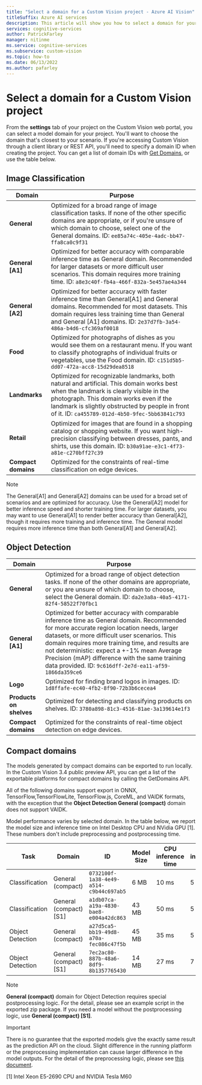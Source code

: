 ```yaml
---
title: "Select a domain for a Custom Vision project - Azure AI Vision"
titleSuffix: Azure AI services
description: This article will show you how to select a domain for your project in the Custom Vision Service.
services: cognitive-services
author: PatrickFarley
manager: nitinme
ms.service: cognitive-services
ms.subservice: custom-vision
ms.topic: how-to
ms.date: 06/13/2022
ms.author: pafarley
---
```


# Select a domain for a Custom Vision project

From the **settings** tab of your project on the Custom Vision web portal, you can select a model domain for your project. You'll want to choose the domain that's closest to your scenario. If you're accessing Custom Vision through a client library or REST API, you'll need to specify a domain ID when creating the project. You can get a list of domain IDs with [Get Domains](https://westus2.dev.cognitive.microsoft.com/docs/services/Custom_Vision_Training_3.3/operations/5eb0bcc6548b571998fddeab), or use the table below.

## Image Classification

|Domain|Purpose|
|---|---|
|__General__| Optimized for a broad range of image classification tasks. If none of the other specific domains are appropriate, or if you're unsure of which domain to choose, select one of the General domains. ID: `ee85a74c-405e-4adc-bb47-ffa8ca0c9f31`|
|__General [A1]__| Optimized for better accuracy with comparable inference time as General domain. Recommended for larger datasets or more difficult user scenarios. This domain requires more training time. ID: `a8e3c40f-fb4a-466f-832a-5e457ae4a344`|
|__General [A2]__| Optimized for better accuracy with faster inference time than General[A1] and General domains. Recommended for most datasets. This domain requires less training time than General and General [A1] domains. ID: `2e37d7fb-3a54-486a-b4d6-cfc369af0018` |
|__Food__|Optimized for photographs of dishes as you would see them on a restaurant menu. If you want to classify photographs of individual fruits or vegetables, use the Food domain. ID: `c151d5b5-dd07-472a-acc8-15d29dea8518`|
|__Landmarks__|Optimized for recognizable landmarks, both natural and artificial. This domain works best when the landmark is clearly visible in the photograph. This domain works even if the landmark is slightly obstructed by people in front of it. ID: `ca455789-012d-4b50-9fec-5bb63841c793`|
|__Retail__|Optimized for images that are found in a shopping catalog or shopping website. If you want high-precision classifying between dresses, pants, and shirts, use this domain. ID: `b30a91ae-e3c1-4f73-a81e-c270bff27c39`|
|__Compact domains__| Optimized for the constraints of real-time classification on edge devices.|


> [!NOTE]
> The General[A1] and General[A2] domains can be used for a broad set of scenarios and are optimized for accuracy. Use the General[A2] model for better inference speed and shorter training time. For larger datasets, you may want to use General[A1] to render better accuracy than General[A2], though it requires more training and inference time. The General model requires more inference time than both General[A1] and General[A2].

## Object Detection

|Domain|Purpose|
|---|---|
|__General__| Optimized for a broad range of object detection tasks. If none of the other domains are appropriate, or you are unsure of which domain to choose, select the General domain. ID: `da2e3a8a-40a5-4171-82f4-58522f70fbc1`|
|__General [A1]__| Optimized for better accuracy with comparable inference time as General domain. Recommended for more accurate region location needs, larger datasets, or more difficult user scenarios. This domain requires more training time, and results are not deterministic: expect a +-1% mean Average Precision (mAP) difference with the same training data provided. ID: `9c616dff-2e7d-ea11-af59-1866da359ce6`|
|__Logo__|Optimized for finding brand logos in images. ID: `1d8ffafe-ec40-4fb2-8f90-72b3b6cecea4`|
|__Products on shelves__|Optimized for detecting and classifying products on shelves. ID: `3780a898-81c3-4516-81ae-3a139614e1f3`|
|__Compact domains__| Optimized for the constraints of real-time object detection on edge devices.|

## Compact domains

The models generated by compact domains can be exported to run locally. In the Custom Vision 3.4 public preview API, you can get a list of the exportable platforms for compact domains by calling the GetDomains API.

All of the following domains support export in ONNX, TensorFlow,TensorFlowLite, TensorFlow.js, CoreML, and VAIDK formats, with the exception that the **Object Detection General (compact)** domain does not support VAIDK.

Model performance varies by selected domain. In the table below, we report the model size and inference time on Intel Desktop CPU and NVidia GPU \[1\]. These numbers don't include preprocessing and postprocessing time.

|Task|Domain|ID|Model Size|CPU inference time|GPU inference time|
|---|---|---|---|---|---|
|Classification|General (compact)|`0732100f-1a38-4e49-a514-c9b44c697ab5`|6 MB|10 ms|5 ms|
|Classification|General (compact) [S1]|`a1db07ca-a19a-4830-bae8-e004a42dc863`|43 MB|50 ms|5 ms|
|Object Detection|General (compact)|`a27d5ca5-bb19-49d8-a70a-fec086c47f5b`|45 MB|35 ms|5 ms|
|Object Detection|General (compact) [S1]|`7ec2ac80-887b-48a6-8df9-8b1357765430`|14 MB|27 ms|7 ms|

>[!NOTE]
>__General (compact)__ domain for Object Detection requires special postprocessing logic. For the detail, please see an example script in the exported zip package. If you need a model without the postprocessing logic, use __General (compact) [S1]__.

>[!IMPORTANT]
>There is no guarantee that the exported models give the exactly same result as the prediction API on the cloud. Slight difference in the running platform or the preprocessing implementation can cause larger difference in the model outputs. For the detail of the preprocessing logic, please see [this document](quickstarts/image-classification.md).

\[1\] Intel Xeon E5-2690 CPU and NVIDIA Tesla M60
